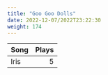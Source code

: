 ```yaml
---
title: "Goo Goo Dolls"
date: 2022-12-07/2022T23:22:30
weight: 174
---
```




 Song | Plays 
----- | -----:
Iris | 5
